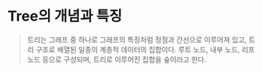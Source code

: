 # Tree의 개념과 특징

> 트리는 그래프 중 하나로 그래프의 특징처럼 정점과 간선으로 이루어져 있고, 트리 구조로 배열된 일종의 계층적 데이터의 집합이다. 루트 노드, 내부 노드, 리프 노드 등으로 구성되며, 트리로 이루어진 집합을 숲이라고 한다.

